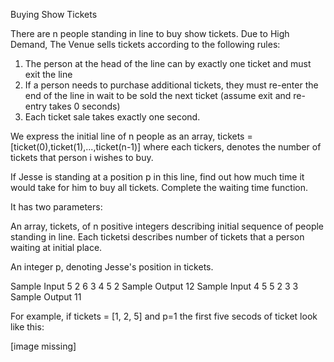 Buying Show Tickets

There are n people standing in line to buy show tickets. Due to High Demand, The Venue sells tickets according to the following rules: 
1. The person at the head of the line can by exactly one ticket and must exit the line 
2. If a person needs to purchase additional tickets, they must re-enter the end of the line in wait to be sold the next ticket (assume exit and re-entry takes 0 seconds) 
3. Each ticket sale takes exactly one second. 

We express the initial line of n people as an array, tickets = [ticket(0),ticket(1),...,ticket(n-1)] where each tickers, denotes the number of tickets that person i wishes to buy. 

If Jesse is standing at a position p in this line, find out how much time it would take for him to buy all tickets. Complete the waiting time function. 

It has two parameters:

An array, tickets, of n positive integers describing initial sequence of people standing in line. Each ticketsi describes number of
tickets that a person waiting at initial place.

An integer p, denoting Jesse's position in tickets.

Sample Input 5 2 6 3 4 5 2 Sample Output 12
Sample Input 4 5 5 2 3 3 Sample Output 11

For example, if tickets = [1, 2, 5] and p=1 the first five secods of ticket look like this:

[image missing]
